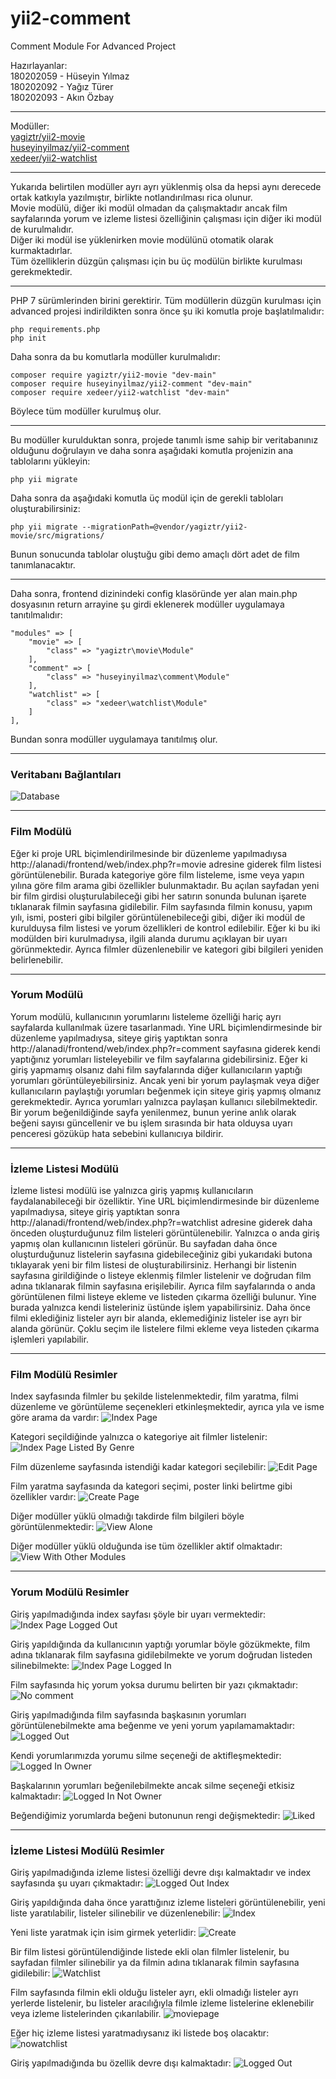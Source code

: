 # yii2-comment
Comment Module For Advanced Project  

Hazırlayanlar:  
180202059 - Hüseyin Yılmaz  
180202092 - Yağız Türer  
180202093 - Akın Özbay  

-----------------

Modüller:  
[yagiztr/yii2-movie](https://github.com/yagizturer/yii2-movie)  
[huseyinyilmaz/yii2-comment](https://github.com/Huseyin-Yilmaz-98/yii2-comment)  
[xedeer/yii2-watchlist](https://github.com/akinozbay99/yii2-watchlist)  

-----------------

Yukarıda belirtilen modüller ayrı ayrı yüklenmiş olsa da hepsi aynı derecede ortak katkıyla yazılmıştır, birlikte notlandırılması rica olunur.  
Movie modülü, diğer iki modül olmadan da çalışmaktadır ancak film sayfalarında yorum ve izleme listesi özelliğinin çalışması için diğer iki modül de kurulmalıdır.  
Diğer iki modül ise yüklenirken movie modülünü otomatik olarak kurmaktadırlar.  
Tüm özelliklerin düzgün çalışması için bu üç modülün birlikte kurulması gerekmektedir.  

-----------------

PHP 7 sürümlerinden birini gerektirir. Tüm modüllerin düzgün kurulması için advanced projesi indirildikten sonra önce şu iki komutla proje başlatılmalıdır:


    php requirements.php
    php init


Daha sonra da bu komutlarla modüller kurulmalıdır:


    composer require yagiztr/yii2-movie "dev-main"
    composer require huseyinyilmaz/yii2-comment "dev-main"
    composer require xedeer/yii2-watchlist "dev-main"


Böylece tüm modüller kurulmuş olur.

-----------------

Bu modüller kurulduktan sonra, projede tanımlı isme sahip bir veritabanınız olduğunu doğrulayın ve daha sonra aşağıdaki komutla projenizin ana tablolarını yükleyin:

    php yii migrate

Daha sonra da aşağıdaki komutla üç modül için de gerekli tabloları oluşturabilirsiniz:

    php yii migrate --migrationPath=@vendor/yagiztr/yii2-movie/src/migrations/

Bunun sonucunda tablolar oluştuğu gibi demo amaçlı dört adet de film tanımlanacaktır.

-----------------

Daha sonra, frontend dizinindeki config klasöründe yer alan main.php dosyasının return arrayine şu girdi eklenerek modüller uygulamaya tanıtılmalıdır:  


    "modules" => [
        "movie" => [
            "class" => "yagiztr\movie\Module"
        ],
        "comment" => [
            "class" => "huseyinyilmaz\comment\Module"
        ],
        "watchlist" => [
            "class" => "xedeer\watchlist\Module"
        ]
    ],


Bundan sonra modüller uygulamaya tanıtılmış olur.

-----------------

### Veritabanı Bağlantıları
![Database](https://github.com/yagizturer/yii2-movie/blob/main/src/images/database.png)

-----------------

### Film Modülü
Eğer ki proje URL biçimlendirilmesinde bir düzenleme yapılmadıysa http://alanadi/frontend/web/index.php?r=movie adresine giderek film listesi görüntülenebilir. Burada kategoriye göre film listeleme, isme veya yapın yılına göre film arama gibi özellikler bulunmaktadır. Bu açılan sayfadan yeni bir film girdisi oluşturulabileceği gibi her satırın sonunda bulunan işarete tıklanarak filmin sayfasına gidilebilir. Film sayfasında filmin konusu, yapım yılı, ismi, posteri gibi bilgiler görüntülenebileceği gibi, diğer iki modül de kurulduysa film listesi ve yorum özellikleri de kontrol edilebilir. Eğer ki bu iki modülden biri kurulmadıysa, ilgili alanda durumu açıklayan bir uyarı görünmektedir. Ayrıca filmler düzenlenebilir ve kategori gibi bilgileri yeniden belirlenebilir.

-----------------

### Yorum Modülü
Yorum modülü, kullanıcının yorumlarını listeleme özelliği hariç ayrı sayfalarda kullanılmak üzere tasarlanmadı. Yine URL biçimlendirmesinde bir düzenleme yapılmadıysa, siteye giriş yaptıktan sonra http://alanadi/frontend/web/index.php?r=comment sayfasına giderek kendi yaptığınız yorumları listeleyebilir ve film sayfalarına gidebilirsiniz. Eğer ki giriş yapmamış olsanız dahi film sayfalarında diğer kullanıcıların yaptığı yorumları görüntüleyebilirsiniz. Ancak yeni bir yorum paylaşmak veya diğer kullanıcıların paylaştığı yorumları beğenmek için siteye giriş yapmış olmanız gerekmektedir. Ayrıca yorumları yalnızca paylaşan kullanıcı silebilmektedir. Bir yorum beğenildiğinde sayfa yenilenmez, bunun yerine anlık olarak beğeni sayısı güncellenir ve bu işlem sırasında bir hata olduysa uyarı penceresi gözüküp hata sebebini kullanıcıya bildirir.

-----------------

### İzleme Listesi Modülü
İzleme listesi modülü ise yalnızca giriş yapmış kullanıcıların faydalanabileceği bir özelliktir. Yine URL biçimlendirmesinde bir düzenleme yapılmadıysa, siteye giriş yaptıktan sonra http://alanadi/frontend/web/index.php?r=watchlist adresine giderek daha önceden oluşturduğunuz film listeleri görüntülenebilir. Yalnızca o anda giriş yapmış olan kullanıcının listeleri görünür. Bu sayfadan daha önce oluşturduğunuz listelerin sayfasına gidebileceğiniz gibi yukarıdaki butona tıklayarak yeni bir film listesi de oluşturabilirsiniz. Herhangi bir listenin sayfasına girildiğinde o listeye eklenmiş filmler listelenir ve doğrudan film adına tıklanarak filmin sayfasına erişilebilir. Ayrıca film sayfalarında o anda görüntülenen filmi listeye ekleme ve listeden çıkarma özelliği bulunur. Yine burada yalnızca kendi listeleriniz üstünde işlem yapabilirsiniz. Daha önce filmi eklediğiniz listeler ayrı bir alanda, eklemediğiniz listeler ise ayrı bir alanda görünür. Çoklu seçim ile listelere filmi ekleme veya listeden çıkarma işlemleri yapılabilir.

-----------------

### Film Modülü Resimler


Index sayfasında filmler bu şekilde listelenmektedir, film yaratma, filmi düzenleme ve görüntüleme seçenekleri etkinleşmektedir, ayrıca yıla ve isme göre arama da vardır:
![Index Page](https://github.com/yagizturer/yii2-movie/blob/main/src/images/index.png)



Kategori seçildiğinde yalnızca o kategoriye ait filmler listelenir:
![Index Page Listed By Genre](https://github.com/yagizturer/yii2-movie/blob/main/src/images/indexbygenre.png)



Film düzenleme sayfasında istendiği kadar kategori seçilebilir:
![Edit Page](https://github.com/yagizturer/yii2-movie/blob/main/src/images/update.png)



Film yaratma sayfasında da kategori seçimi, poster linki belirtme gibi özellikler vardır:
![Create Page](https://github.com/yagizturer/yii2-movie/blob/main/src/images/create.png)



Diğer modüller yüklü olmadığı takdirde film bilgileri böyle görüntülenmektedir:
![View Alone](https://github.com/yagizturer/yii2-movie/blob/main/src/images/viewalone.png)



Diğer modüller yüklü olduğunda ise tüm özellikler aktif olmaktadır:
![View With Other Modules](https://github.com/yagizturer/yii2-movie/blob/main/src/images/viewwithothermodules.png)


-----------------

### Yorum Modülü Resimler


Giriş yapılmadığında index sayfası şöyle bir uyarı vermektedir:
![Index Page Logged Out](https://github.com/Huseyin-Yilmaz-98/yii2-comment/blob/main/src/images/indexloggedout.png)



Giriş yapıldığında da kullanıcının yaptığı yorumlar böyle gözükmekte, film adına tıklanarak film sayfasına gidilebilmekte ve yorum doğrudan listeden silinebilmekte:
![Index Page Logged In](https://github.com/Huseyin-Yilmaz-98/yii2-comment/blob/main/src/images/index.png)



Film sayfasında hiç yorum yoksa durumu belirten bir yazı çıkmaktadır:
![No comment](https://github.com/Huseyin-Yilmaz-98/yii2-comment/blob/main/src/images/nocomment.png)



Giriş yapılmadığında film sayfasında başkasının yorumları görüntülenebilmekte ama beğenme ve yeni yorum yapılamamaktadır:
![Logged Out](https://github.com/Huseyin-Yilmaz-98/yii2-comment/blob/main/src/images/loggedout.png)



Kendi yorumlarımızda yorumu silme seçeneği de aktifleşmektedir:
![Logged In Owner](https://github.com/Huseyin-Yilmaz-98/yii2-comment/blob/main/src/images/loggedinowner.png)



Başkalarının yorumları beğenilebilmekte ancak silme seçeneği etkisiz kalmaktadır:
![Logged In Not Owner](https://github.com/Huseyin-Yilmaz-98/yii2-comment/blob/main/src/images/loggedinnotowner.png)



Beğendiğimiz yorumlarda beğeni butonunun rengi değişmektedir:
![Liked](https://github.com/Huseyin-Yilmaz-98/yii2-comment/blob/main/src/images/liked.png)



-----------------

### İzleme Listesi Modülü Resimler


Giriş yapılmadığında izleme listesi özelliği devre dışı kalmaktadır ve index sayfasında şu uyarı çıkmaktadır:
![Logged Out Index](https://github.com/akinozbay99/yii2-watchlist/blob/main/src/images/indexloggedout.png)



Giriş yapıldığında daha önce yarattığınız izleme listeleri görüntülenebilir, yeni liste yaratılabilir, listeler silinebilir ve düzenlenebilir:
![Index](https://github.com/akinozbay99/yii2-watchlist/blob/main/src/images/index.png)



Yeni liste yaratmak için isim girmek yeterlidir:
![Create](https://github.com/akinozbay99/yii2-watchlist/blob/main/src/images/create.png)



Bir film listesi görüntülendiğinde listede ekli olan filmler listelenir, bu sayfadan filmler silinebilir ya da filmin adına tıklanarak filmin sayfasına gidilebilir:
![Watchlist](https://github.com/akinozbay99/yii2-watchlist/blob/main/src/images/watchlist.png)



Film sayfasında filmin ekli olduğu listeler ayrı, ekli olmadığı listeler ayrı yerlerde listelenir, bu listeler aracılığıyla filmle izleme listelerine eklenebilir veya izleme listelerinden çıkarılabilir.
![moviepage](https://github.com/akinozbay99/yii2-watchlist/blob/main/src/images/moviepage.png)



Eğer hiç izleme listesi yaratmadıysanız iki listede boş olacaktır:
![nowatchlist](https://github.com/akinozbay99/yii2-watchlist/blob/main/src/images/nowatchlist.png)



Giriş yapılmadığında bu özellik devre dışı kalmaktadır:
![Logged Out](https://github.com/akinozbay99/yii2-watchlist/blob/main/src/images/loggedout.png)
